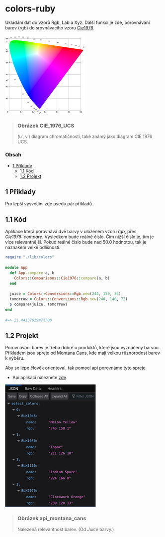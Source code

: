 # colors-ruby
Ukládání dat do vzorů Rgb, Lab a Xyz.
Další funkcí je zde, porovnávání barev (rgb) do srovnávacího vzoru [Cie1976](https://en.wikipedia.org/wiki/CIELUV).

![CIE_1976_UCS](/static/256px-CIE_1976_UCS.png "CIE_1976_UCS")
> ### Obrázek CIE_1976_UCS
> (u′, v′) diagram chromatičnosti, také známý jako diagram CIE 1976 UCS.

<!-- > ### Info
> Pomocí **Cie1976** vzoru se transformuje *rgb* do *xyz* a následně do *lab*. -->

### Obsah
- [1 Příklady](#1-příklady)
  - [1.1 Kód](#11-kód)
  - [1.2 Projekt](#12-projekt)

## 1 Příklady
Pro lepší vysvětliní zde uvedu pár příkladů.

## 1.1 Kód
Aplikace která porovnává dvě barvy v uloženém vzoru *rgb*, přes *Cie1976::compare*.
Výsledkem bude reálné číslo. Čím nižší číslo je, tím je více relevantnější.
Pokud reálné číslo bude nad 50.0 hodnotou, tak je náznakem velké odlišnosti.

```ruby
require "./lib/colors"

module App
  def App.compare a, b
    Colors::Comparisons::Cie1976::compare(a, b)
  end

  juice = Colors::Conversions::Rgb.new(244, 159, 36)
  tomorrow = Colors::Conversions::Rgb.new(240, 140, 72)
  p compare(juice, tomorrow)
end

#=> 21.44137019477308
```

## 1.2 Projekt
Porovnávání barev je třeba dobré u produktů, které jsou vyznačeny barvou.
Příkladem jsou spreje od [Montana Cans](https://www.montana-cans.com/en/spray-cans/montana-spray-paint/black-50ml-600ml-graffiti-paint/montana-black-400ml?number=321337), kde mají velkou různorodost barev k výběru.

Aby se lépe člověk orientoval, tak pomocí api porovnáme tyto spreje.
- Api aplikaci naleznete [zde](https://montana-api.herokuapp.com/api/v1/color/juice).

![api_montana_cans](/static/api_montana_cans.png "api_montana_cans")
> ### Obrázek api_montana_cans
> Nalezená relevantnost barev. (Od *Juice* barvy.)
